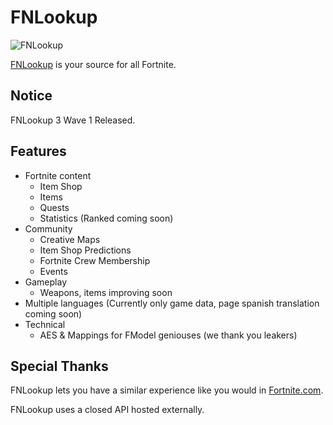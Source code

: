# FNLookup
![FNLookup](https://github.com/FNLookup/fnlookup.github.io/blob/main/assets/FNLookupBanner.jpg?raw=true)

[FNLookup](https://fnlookup.github.io/) is your source for all Fortnite.

## Notice
FNLookup 3 Wave 1 Released.

## Features
- Fortnite content
    - Item Shop
    - Items
    - Quests
    - Statistics (Ranked coming soon)
- Community
    - Creative Maps
    - Item Shop Predictions
    - Fortnite Crew Membership
    - Events
- Gameplay
    - Weapons, items improving soon
- Multiple languages (Currently only game data, page spanish translation coming soon)
- Technical
    - AES & Mappings for FModel geniouses (we thank you leakers)

## Special Thanks

FNLookup lets you have a similar experience like you would in [Fortnite.com](https://fortnite.com).

FNLookup uses a closed API hosted externally.
